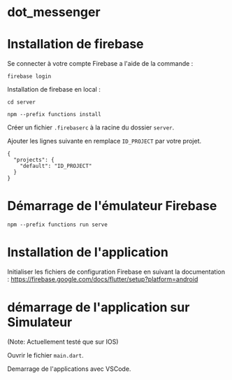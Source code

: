 # dot_messenger

# Installation de firebase

Se connecter à votre compte Firebase a l'aide de la commande : 

```
firebase login
```

Installation de firebase en local : 

```
cd server

npm --prefix functions install
```

Créer un fichier `.firebaserc` à la racine du dossier `server`.

Ajouter les lignes suivante en remplace `ID_PROJECT` par votre projet.

```
{
  "projects": {
    "default": "ID_PROJECT"
  }
}
```

# Démarrage de l'émulateur Firebase

```
npm --prefix functions run serve
```

# Installation de l'application

Initialiser les fichiers de configuration Firebase en suivant la documentation : https://firebase.google.com/docs/flutter/setup?platform=android

# démarrage de l'application sur Simulateur

(Note: Actuellement testé que sur IOS)

Ouvrir le fichier `main.dart`.

Demarrage de l'applications avec VSCode.